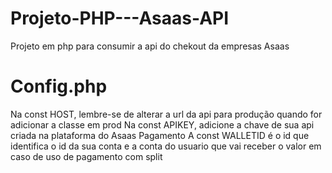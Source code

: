 # Projeto-PHP---Asaas-API
Projeto em php para consumir a api do chekout da empresas Asaas

# Config.php
Na const HOST, lembre-se de alterar a url da api para produção quando for adicionar a classe em prod
Na const APIKEY, adicione a chave de sua api criada na plataforma do Asaas Pagamento
A const WALLETID é o id que identifica o id da sua conta e a conta do usuario que vai receber o valor em caso de uso de pagamento com split

